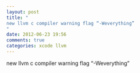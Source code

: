 ```yaml
---
layout: post
title: "
new llvm c compiler warning flag “-Weverything”
"
date: 2012-06-23 19:56
comments: true
categories: xcode llvm
---
```


new llvm c compiler warning flag “-Weverything”

